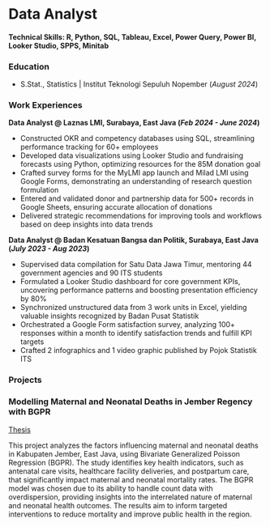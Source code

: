 # Data Analyst

#### Technical Skills: R, Python, SQL, Tableau, Excel, Power Query, Power BI, Looker Studio, SPPS, Minitab

### Education
- S.Stat., Statistics | Institut Teknologi Sepuluh Nopember (_August 2024_)

### Work Experiences
**Data Analyst @ Laznas LMI, Surabaya, East Java (_Feb 2024 - June 2024_)**
- Constructed OKR and competency databases using SQL, streamlining performance tracking for 60+ employees
- Developed data visualizations using Looker Studio and fundraising forecasts using Python, optimizing resources for the 85M donation goal
- Crafted survey forms for the MyLMI app launch and Milad LMI using Google Forms, demonstrating an understanding of research question formulation
- Entered and validated donor and partnership data for 500+ records in Google Sheets, ensuring accurate allocation of donations
- Delivered strategic recommendations for improving tools and workflows based on deep insights into data trends

**Data Analyst @ Badan Kesatuan Bangsa dan Politik, Surabaya, East Java (_July 2023 - Aug 2023_)**
- Supervised data compilation for Satu Data Jawa Timur, mentoring 44 government agencies and 90 ITS students
- Formulated a Looker Studio dashboard for core government KPIs, uncovering performance patterns and boosting presentation efficiency by 80%
- Synchronized unstructured data from 3 work units in Excel, yielding valuable insights recognized by Badan Pusat Statistik
- Orchestrated a Google Form satisfaction survey, analyzing 100+ responses within a month to identify satisfaction trends and fulfill KPI targets
- Crafted 2 infographics and 1 video graphic published by Pojok Statistik ITS

### Projects
### Modelling Maternal and Neonatal Deaths in Jember Regency with BGPR 
[Thesis](https://repository.its.ac.id/114979)

This project analyzes the factors influencing maternal and neonatal deaths in Kabupaten Jember, East Java, using Bivariate Generalized Poisson Regression (BGPR). The study identifies key health indicators, such as antenatal care visits, healthcare facility deliveries, and postpartum care, that significantly impact maternal and neonatal mortality rates. The BGPR model was chosen due to its ability to handle count data with overdispersion, providing insights into the interrelated nature of maternal and neonatal health outcomes. The results aim to inform targeted interventions to reduce mortality and improve public health in the region.
